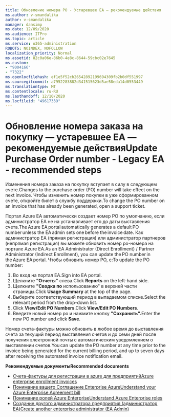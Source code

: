 ```yaml
---
title: Обновление номера PO - Устаревшее EA — рекомендуемые действия
ms.author: v-smandalika
author: v-smandalika
manager: dansimp
ms.date: 12/09/2020
ms.audience: ITPro
ms.topic: article
ms.service: o365-administration
ROBOTS: NOINDEX, NOFOLLOW
localization_priority: Normal
ms.assetid: 82c0a06e-86b0-4e8c-8644-59cbc02e7645
ms.custom:
- "9004166"
- "7322"
ms.openlocfilehash: ef1e5f52cb26542892199694309fb2b0df551997
ms.sourcegitcommit: a7952283882d341515623d5ae58eda14d0553449
ms.translationtype: MT
ms.contentlocale: ru-RU
ms.lasthandoff: 12/10/2020
ms.locfileid: "49617339"
---
```

# <a name="update-purchase-order-number---legacy-ea---recommended-steps"></a><span data-ttu-id="f20d5-102">Обновление номера заказа на покупку — устаревшее EA — рекомендуемые действия</span><span class="sxs-lookup"><span data-stu-id="f20d5-102">Update Purchase Order number - Legacy EA - recommended steps</span></span>

<span data-ttu-id="f20d5-103">Изменения номера заказа на покупку вступает в силу в следующем счете.</span><span class="sxs-lookup"><span data-stu-id="f20d5-103">Changes to the purchase order (PO) number will take effect on the next invoice.</span></span> <span data-ttu-id="f20d5-104">Чтобы изменить номер покупки в уже сформированном счете, откройте билет в службу поддержки.</span><span class="sxs-lookup"><span data-stu-id="f20d5-104">To change the PO number on an invoice that has already been generated, open a support ticket.</span></span> 

<span data-ttu-id="f20d5-105">Портал Azure EA автоматически создает номер PO по умолчанию, если администратор EA не на устанавливает его до даты выставления счета.</span><span class="sxs-lookup"><span data-stu-id="f20d5-105">The Azure EA portal automatically generates a default PO number unless the EA admin sets one before the invoice date.</span></span> <span data-ttu-id="f20d5-106">Как администратор EA (прямая регистрация) или администратор партнеров (непрямая регистрация) вы можете обновить номер po-номера на портале Azure EA.</span><span class="sxs-lookup"><span data-stu-id="f20d5-106">As an EA Administrator (Direct Enrollment) / Partner Administrator (Indirect Enrollment), you can update the PO number in the Azure EA portal.</span></span> <span data-ttu-id="f20d5-107">Чтобы обновить номер PO, с:</span><span class="sxs-lookup"><span data-stu-id="f20d5-107">To update the PO number:</span></span>

1. <span data-ttu-id="f20d5-108">Во вход на портал EA.</span><span class="sxs-lookup"><span data-stu-id="f20d5-108">Sign into EA portal.</span></span>
2. <span data-ttu-id="f20d5-109">Щелкните **"Отчеты"** слева.</span><span class="sxs-lookup"><span data-stu-id="f20d5-109">Click **Reports** on the left-hand side.</span></span>
3. <span data-ttu-id="f20d5-110">Щелкните **"Сводка по** использованию" в верхней части страницы.</span><span class="sxs-lookup"><span data-stu-id="f20d5-110">Click **Usage Summary** at the top of the page.</span></span>
4. <span data-ttu-id="f20d5-111">Выберите соответствующий период в выпадаемом списке.</span><span class="sxs-lookup"><span data-stu-id="f20d5-111">Select the relevant period from the drop-down list.</span></span>
5. <span data-ttu-id="f20d5-112">Click **View/Edit PO Numbers**.</span><span class="sxs-lookup"><span data-stu-id="f20d5-112">Click **View/Edit PO Numbers**.</span></span>
6. <span data-ttu-id="f20d5-113">Введите новый номер po и нажмите кнопку **"Сохранить".**</span><span class="sxs-lookup"><span data-stu-id="f20d5-113">Enter the new PO number and click **Save**.</span></span>

<span data-ttu-id="f20d5-114">Номер счета-фактуры можно обновить в любое время до выставления счета за текущий период выставления счетов и до семи дней после получения электронной почты с автоматическим уведомлением о выставлении счетов.</span><span class="sxs-lookup"><span data-stu-id="f20d5-114">You can update the PO number at any time prior to the invoice being generated for the current billing period, and up to seven days after receiving the automated invoice notification email.</span></span> 

<span data-ttu-id="f20d5-115">**Рекомендуемые документы**</span><span class="sxs-lookup"><span data-stu-id="f20d5-115">**Recommended documents**</span></span>

- [<span data-ttu-id="f20d5-116">Счета-фактуры для регистрации в azure для предприятий</span><span class="sxs-lookup"><span data-stu-id="f20d5-116">Azure enterprise enrollment invoices</span></span>](https://docs.microsoft.com/azure/cost-management-billing/manage/ea-portal-enrollment-invoices) 
- [<span data-ttu-id="f20d5-117">Понимание вашего Соглашение Enterprise Azure</span><span class="sxs-lookup"><span data-stu-id="f20d5-117">Understand your Azure Enterprise Agreement bill</span></span>](https://docs.microsoft.com/azure/cost-management-billing/understand/review-enterprise-agreement-bill)  
- [<span data-ttu-id="f20d5-118">Понимание ролей Azure Enterprise</span><span class="sxs-lookup"><span data-stu-id="f20d5-118">Understand Azure Enterprise roles</span></span>](https://docs.microsoft.com/azure/cost-management-billing/manage/understand-ea-roles#add-a-new-enterprise-administrator) 
- [<span data-ttu-id="f20d5-119">Создание другого администратора предприятия (администратор EA)</span><span class="sxs-lookup"><span data-stu-id="f20d5-119">Create another enterprise administrator (EA Admin)</span></span>](https://docs.microsoft.com/azure/cost-management-billing/manage/ea-portal-administration#create-another-enterprise-administrator)
